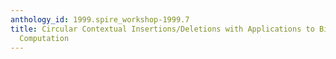 ```yaml
---
anthology_id: 1999.spire_workshop-1999.7
title: Circular Contextual Insertions/Deletions with Applications to Biomolecular
  Computation
---
```

